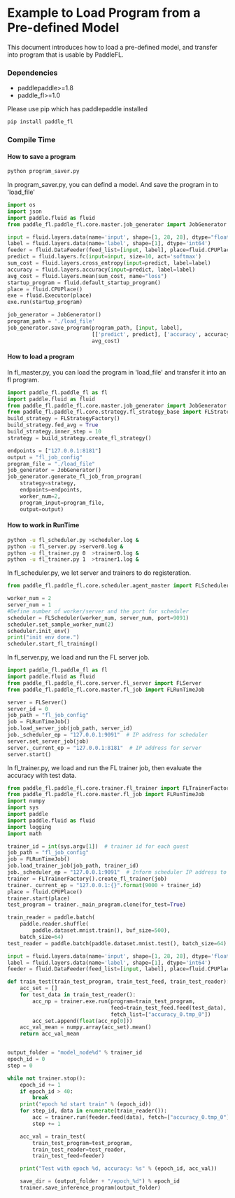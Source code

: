 # Example to Load Program from a Pre-defined Model

This document introduces how to load a pre-defined model, and transfer into program that is usable by PaddleFL.

### Dependencies 

- paddlepaddle>=1.8
- paddle_fl>=1.0

Please use pip which has paddlepaddle installed

```sh
pip install paddle_fl
``` 

### Compile Time

#### How to save a program

```sh
python program_saver.py
```

In program_saver.py, you can defind a model. And save the program in to 'load_file'

```python
import os
import json
import paddle.fluid as fluid
from paddle_fl.paddle_fl.core.master.job_generator import JobGenerator

input = fluid.layers.data(name='input', shape=[1, 28, 28], dtype="float32")
label = fluid.layers.data(name='label', shape=[1], dtype='int64')
feeder = fluid.DataFeeder(feed_list=[input, label], place=fluid.CPUPlace())
predict = fluid.layers.fc(input=input, size=10, act='softmax')
sum_cost = fluid.layers.cross_entropy(input=predict, label=label)
accuracy = fluid.layers.accuracy(input=predict, label=label)
avg_cost = fluid.layers.mean(sum_cost, name="loss")
startup_program = fluid.default_startup_program()
place = fluid.CPUPlace()
exe = fluid.Executor(place)
exe.run(startup_program)

job_generator = JobGenerator()
program_path = './load_file'
job_generator.save_program(program_path, [input, label],
                           [['predict', predict], ['accuracy', accuracy]],
                           avg_cost)
```

#### How to load a program

In fl_master.py, you can load the program in 'load_file' and transfer it into an fl program.

```python
import paddle_fl.paddle_fl as fl
import paddle.fluid as fluid
from paddle_fl.paddle_fl.core.master.job_generator import JobGenerator
from paddle_fl.paddle_fl.core.strategy.fl_strategy_base import FLStrategyFactory
build_strategy = FLStrategyFactory()
build_strategy.fed_avg = True
build_strategy.inner_step = 10
strategy = build_strategy.create_fl_strategy()

endpoints = ["127.0.0.1:8181"]
output = "fl_job_config"
program_file = "./load_file"
job_generator = JobGenerator()
job_generator.generate_fl_job_from_program(
    strategy=strategy,
    endpoints=endpoints,
    worker_num=2,
    program_input=program_file,
    output=output)
``` 

#### How to work in RunTime

```sh
python -u fl_scheduler.py >scheduler.log &
python -u fl_server.py >server0.log &
python -u fl_trainer.py 0  >trainer0.log &
python -u fl_trainer.py 1  >trainer1.log &
```
In fl_scheduler.py, we let server and trainers to do registeration.

```python
from paddle_fl.paddle_fl.core.scheduler.agent_master import FLScheduler

worker_num = 2
server_num = 1
#Define number of worker/server and the port for scheduler
scheduler = FLScheduler(worker_num, server_num, port=9091)
scheduler.set_sample_worker_num(2)
scheduler.init_env()
print("init env done.")
scheduler.start_fl_training()
```
In fl_server.py, we load and run the FL server job.

```python
import paddle_fl.paddle_fl as fl
import paddle.fluid as fluid
from paddle_fl.paddle_fl.core.server.fl_server import FLServer
from paddle_fl.paddle_fl.core.master.fl_job import FLRunTimeJob

server = FLServer()
server_id = 0
job_path = "fl_job_config"
job = FLRunTimeJob()
job.load_server_job(job_path, server_id)
job._scheduler_ep = "127.0.0.1:9091"  # IP address for scheduler
server.set_server_job(job)
server._current_ep = "127.0.0.1:8181"  # IP address for server
server.start()
```

In fl_trainer.py, we load and run the FL trainer job, then evaluate the accuracy with test data.

```python
from paddle_fl.paddle_fl.core.trainer.fl_trainer import FLTrainerFactory
from paddle_fl.paddle_fl.core.master.fl_job import FLRunTimeJob
import numpy
import sys
import paddle
import paddle.fluid as fluid
import logging
import math

trainer_id = int(sys.argv[1])  # trainer id for each guest
job_path = "fl_job_config"
job = FLRunTimeJob()
job.load_trainer_job(job_path, trainer_id)
job._scheduler_ep = "127.0.0.1:9091"  # Inform scheduler IP address to trainer
trainer = FLTrainerFactory().create_fl_trainer(job)
trainer._current_ep = "127.0.0.1:{}".format(9000 + trainer_id)
place = fluid.CPUPlace()
trainer.start(place)
test_program = trainer._main_program.clone(for_test=True)

train_reader = paddle.batch(
    paddle.reader.shuffle(
        paddle.dataset.mnist.train(), buf_size=500),
    batch_size=64)
test_reader = paddle.batch(paddle.dataset.mnist.test(), batch_size=64)

input = fluid.layers.data(name='input', shape=[1, 28, 28], dtype='float32')
label = fluid.layers.data(name='label', shape=[1], dtype='int64')
feeder = fluid.DataFeeder(feed_list=[input, label], place=fluid.CPUPlace())

def train_test(train_test_program, train_test_feed, train_test_reader):
    acc_set = []
    for test_data in train_test_reader():
        acc_np = trainer.exe.run(program=train_test_program,
                                 feed=train_test_feed.feed(test_data),
                                 fetch_list=["accuracy_0.tmp_0"])
        acc_set.append(float(acc_np[0]))
    acc_val_mean = numpy.array(acc_set).mean()
    return acc_val_mean


output_folder = "model_node%d" % trainer_id
epoch_id = 0
step = 0

while not trainer.stop():
    epoch_id += 1
    if epoch_id > 40:
        break
    print("epoch %d start train" % (epoch_id))
    for step_id, data in enumerate(train_reader()):
        acc = trainer.run(feeder.feed(data), fetch=["accuracy_0.tmp_0"])
        step += 1

    acc_val = train_test(
        train_test_program=test_program,
        train_test_reader=test_reader,
        train_test_feed=feeder)

    print("Test with epoch %d, accuracy: %s" % (epoch_id, acc_val))

    save_dir = (output_folder + "/epoch_%d") % epoch_id
    trainer.save_inference_program(output_folder)
```
